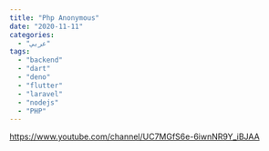 ```yaml
---
title: "Php Anonymous"
date: "2020-11-11"
categories:
  - "عربي"
tags:
  - "backend"
  - "dart"
  - "deno"
  - "flutter"
  - "laravel"
  - "nodejs"
  - "PHP"
---
```


https://www.youtube.com/channel/UC7MGfS6e-6iwnNR9Y_iBJAA
